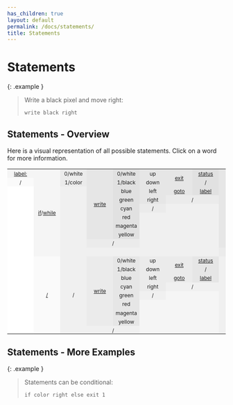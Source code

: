 ```yaml
---
has_children: true
layout: default
permalink: /docs/statements/
title: Statements
---
```


# Statements

{: .example }
> Write a black pixel and move right:
>
> ```btml
> write black right
> ```

## Statements - Overview

Here is a visual representation of all possible statements. Click on a word for more information.

<style type="text/css">
    table {
        border-collapse: collapse;
        min-width: 100%;
    }

    td {
        font-size: 0.75rem !important;
        min-width: 3.18rem;
        padding: 0.159rem 0.318rem;
        text-align: center;
    }

    tbody tr:last-of-type td {
        padding-bottom: 0;
    }

    .td-0 {
        background-color: #ffffff
    }

    .td-1 {
        background-color: #fafafa
    }

    .td-2 {
        background-color: #f5f5f5
    }

    .td-3 {
        background-color: #f0f0f0
    }

    .td-4 {
        background-color: #ebebeb
    }

    .td-5 {
        background-color: #e6e6e6
    }

    .td-6 {
        background-color: #e1e1e1
    }

    .td-7 {
        background-color: #dcdcdc
    }

    .td-8 {
        background-color: #d7d7d7
    }

    .td-9 {
        background-color: #d2d2d2
    }
</style>
<table>
    <tbody>
        <tr>
            <td class="td-2"><a href="goto#labels">label:</a></td>
            <td class="td-2" rowspan=10><a href="if-while-else#if">if</a>/<a href="if-while-else#while">while</a></td>
            <td class="td-4">0/white</td>
            <td class="td-5" rowspan=8><a href="write">write</a></td>
            <td class="td-6">0/white</td>
            <td class="td-5">up</td>
            <td class="td-5" rowspan=2><a href="exit#exit">exit</a></td>
            <td class="td-6"><a href="exit#exit-status">status</a></td>
            <td class="td-5" rowspan=9><a href="if-while-else#else">else</a></td>
            <td class="td-8" rowspan=8><a href="write">write</a></td>
            <td class="td-9">0/white</td>
            <td class="td-8">up</td>
            <td class="td-8" rowspan=2><a href="exit#exit">exit</a></td>
            <td class="td-9"><a href="exit#exit-status">status</a></td>
        </tr>
        <tr>
            <td class="td-1">/</td>
            <td class="td-4">1/color</td>
            <td class="td-6">1/black</td>
            <td class="td-5">down</td>
            <td class="td-6">/</td>
            <td class="td-9">1/black</td>
            <td class="td-8">down</td>
            <td class="td-9">/</td>
        </tr>
        <tr>
            <td class="td-0"></td>
            <td class="td-3"></td>
            <td class="td-6">blue</td>
            <td class="td-5">left</td>
            <td class="td-5"><a href="goto#goto">goto</a></td>
            <td class="td-6"><a href="goto#labels">label</a></td>
            <td class="td-9">blue</td>
            <td class="td-8">left</td>
            <td class="td-8"><a href="goto#goto">goto</a></td>
            <td class="td-9"><a href="goto#labels">label</a></td>
        </tr>
        <tr>
            <td class="td-0"></td>
            <td class="td-3"></td>
            <td class="td-6">green</td>
            <td class="td-5">right</td>
            <td class="td-4" colspan=2>/</td>
            <td class="td-9">green</td>
            <td class="td-8">right</td>
            <td class="td-7" colspan=2>/</td>
        </tr>
        <tr>
            <td class="td-0"></td>
            <td class="td-3"></td>
            <td class="td-6">cyan</td>
            <td class="td-4">/</td>
            <td class="td-3"></td>
            <td class="td-3"></td>
            <td class="td-9">cyan</td>
            <td class="td-7">/</td>
            <td class="td-6"></td>
            <td class="td-6"></td>
        </tr>
        <tr>
            <td class="td-0"></td>
            <td class="td-3"></td>
            <td class="td-6">red</td>
            <td class="td-3"></td>
            <td class="td-3"></td>
            <td class="td-3"></td>
            <td class="td-9">red</td>
            <td class="td-6"></td>
            <td class="td-6"></td>
            <td class="td-6"></td>
        </tr>
        <tr>
            <td class="td-0"></td>
            <td class="td-3"></td>
            <td class="td-6">magenta</td>
            <td class="td-3"></td>
            <td class="td-3"></td>
            <td class="td-3"></td>
            <td class="td-9">magenta</td>
            <td class="td-6"></td>
            <td class="td-6"></td>
            <td class="td-6"></td>
        </tr>
        <tr>
            <td class="td-0"></td>
            <td class="td-3"></td>
            <td class="td-6">yellow</td>
            <td class="td-3"></td>
            <td class="td-3"></td>
            <td class="td-3"></td>
            <td class="td-9">yellow</td>
            <td class="td-6"></td>
            <td class="td-6"></td>
            <td class="td-6"></td>
        </tr>
        <tr>
            <td class="td-0"></td>
            <td class="td-3"></td>
            <td class="td-4" colspan=2>/</td>
            <td class="td-3"></td>
            <td class="td-3"></td>
            <td class="td-3"></td>
            <td class="td-7" colspan=2>/</td>
            <td class="td-6"></td>
            <td class="td-6"></td>
            <td class="td-6"></td>
        </tr>
         <tr>
            <td class="td-0"></td>
            <td class="td-3"></td>
            <td class="td-3"></td>
            <td class="td-3"></td>
            <td class="td-3"></td>
            <td class="td-3"></td>
            <td class="td-3"></td>
            <td class="td-4" colspan=6>/</td>
        </tr>
        <tr>
            <td class="td-0"></td>
            <td class="td-1" rowspan=9><a href="if-while-else#actions">/</a></td>
            <td class="td-3" rowspan=9>/</td>
            <td class="td-4" rowspan=8><a href="write">write</a></td>
            <td class="td-5">0/white</td>
            <td class="td-4">up</td>
            <td class="td-4" rowspan=2><a href="exit#exit">exit</a></td>
            <td class="td-5"><a href="exit#exit-status">status</a></td>
            <td class="td-3" colspan=6 rowspan=9>/</td>
        </tr>
        <tr>
            <td class="td-0"></td>
            <td class="td-5">1/black</td>
            <td class="td-4">down</td>
            <td class="td-5">/</td>
        </tr>
        <tr>
            <td class="td-0"></td>
            <td class="td-5">blue</td>
            <td class="td-4">left</td>
            <td class="td-4"><a href="goto#goto">goto</a></td>
            <td class="td-5"><a href="goto#labels">label</a></td>
        </tr>
        <tr>
            <td class="td-0"></td>
            <td class="td-5">cyan</td>
            <td class="td-4">right</td>
            <td class="td-3" colspan=2>/</td>
        </tr>
        <tr>
            <td class="td-0"></td>
            <td class="td-5">green</td>
            <td class="td-3">/</td>
            <td class="td-2"></td>
            <td class="td-2"></td>
        </tr>
        <tr>
            <td class="td-0"></td>
            <td class="td-5">red</td>
            <td class="td-2"></td>
            <td class="td-2"></td>
            <td class="td-2"></td>
        </tr>
        <tr>
            <td class="td-0"></td>
            <td class="td-5">magenta</td>
            <td class="td-2"></td>
            <td class="td-2"></td>
            <td class="td-2"></td>
        </tr>
        <tr>
            <td class="td-0"></td>
            <td class="td-5">yellow</td>
            <td class="td-2"></td>
            <td class="td-2"></td>
            <td class="td-2"></td>
        </tr>
        <tr>
            <td class="td-0"></td>
            <td class="td-3" colspan=2>/</td>
            <td class="td-2"></td>
            <td class="td-2"></td>
            <td class="td-2"></td>
        </tr>
    </tbody>
</table>

## Statements - More Examples

{: .example }
> Statements can be conditional:
>
> ```btml
> if color right else exit 1
> ```